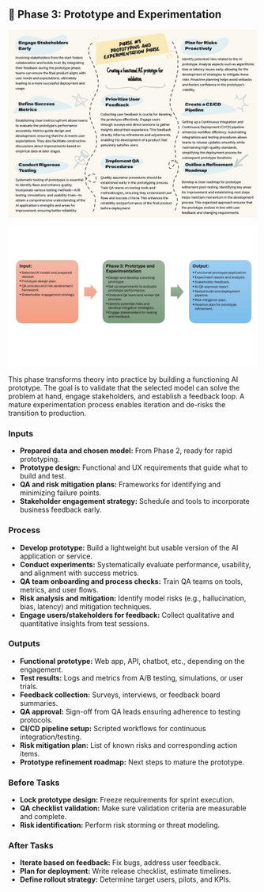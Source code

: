## 📍 Phase 3: Prototype and Experimentation


![ Phase 3 Overview](./images/Phase%203%20overview.jpg)

![ Phase 3 Flow](./images/Phase3_Flow2.JPG)

This phase transforms theory into practice by building a functioning AI prototype. The goal is to validate that the selected model can solve the problem at hand, engage stakeholders, and establish a feedback loop. A mature experimentation process enables iteration and de-risks the transition to production.

### Inputs
- **Prepared data and chosen model:** From Phase 2, ready for rapid prototyping.
- **Prototype design:** Functional and UX requirements that guide what to build and test.
- **QA and risk mitigation plans:** Frameworks for identifying and minimizing failure points.
- **Stakeholder engagement strategy:** Schedule and tools to incorporate business feedback early.

### Process
- **Develop prototype:** Build a lightweight but usable version of the AI application or service.
- **Conduct experiments:** Systematically evaluate performance, usability, and alignment with success metrics.
- **QA team onboarding and process checks:** Train QA teams on tools, metrics, and user flows.
- **Risk analysis and mitigation:** Identify model risks (e.g., hallucination, bias, latency) and mitigation techniques.
- **Engage users/stakeholders for feedback:** Collect qualitative and quantitative insights from test sessions.

### Outputs
- **Functional prototype:** Web app, API, chatbot, etc., depending on the engagement.
- **Test results:** Logs and metrics from A/B testing, simulations, or user trials.
- **Feedback collection:** Surveys, interviews, or feedback board summaries.
- **QA approval:** Sign-off from QA leads ensuring adherence to testing protocols.
- **CI/CD pipeline setup:** Scripted workflows for continuous integration/testing.
- **Risk mitigation plan:** List of known risks and corresponding action items.
- **Prototype refinement roadmap:** Next steps to mature the prototype.

### Before Tasks
- **Lock prototype design:** Freeze requirements for sprint execution.
- **QA checklist validation:** Make sure validation criteria are measurable and complete.
- **Risk identification:** Perform risk storming or threat modeling.

### After Tasks
- **Iterate based on feedback:** Fix bugs, address user feedback.
- **Plan for deployment:** Write release checklist, estimate timelines.
- **Define rollout strategy:** Determine target users, pilots, and KPIs.
